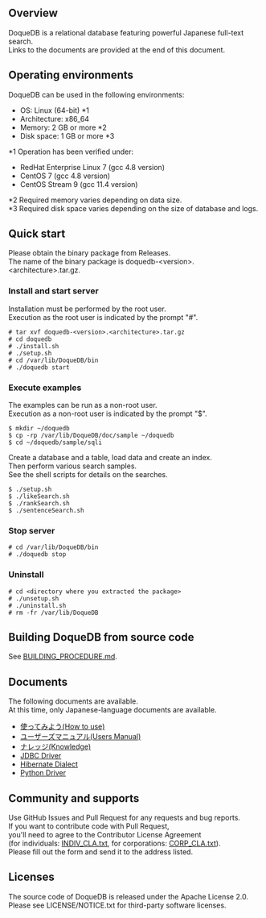 ## Overview

DoqueDB is a relational database featuring powerful Japanese full-text search.  
Links to the documents are provided at the end of this document.

## Operating environments

DoqueDB can be used in the following environments:
  - OS: Linux (64-bit) \*1
  - Architecture: x86\_64
  - Memory: 2 GB or more \*2
  - Disk space: 1 GB or more \*3

\*1 Operation has been verified under:
  - RedHat Enterprise Linux 7 (gcc 4.8 version)
  - CentOS 7 (gcc 4.8 version)
  - CentOS Stream 9 (gcc 11.4 version)

\*2 Required memory varies depending on data size.  
\*3 Required disk space varies depending on the size of database and logs.

## Quick start

Please obtain the binary package from Releases.  
The name of the binary package is doquedb-\<version\>.\<architecture\>.tar.gz.

### Install and start server

Installation must be performed by the root user.  
Execution as the root user is indicated by the prompt "#".
```
# tar xvf doquedb-<version>.<architecture>.tar.gz
# cd doquedb
# ./install.sh
# ./setup.sh
# cd /var/lib/DoqueDB/bin
# ./doquedb start
```

### Execute examples

The examples can be run as a non-root user.  
Execution as a non-root user is indicated by the prompt "$".
```
$ mkdir ~/doquedb
$ cp -rp /var/lib/DoqueDB/doc/sample ~/doquedb
$ cd ~/doquedb/sample/sqli
```
Create a database and a table, load data and create an index.  
Then perform various search samples.  
See the shell scripts for details on the searches.
```
$ ./setup.sh
$ ./likeSearch.sh
$ ./rankSearch.sh
$ ./sentenceSearch.sh
```

### Stop server

```
# cd /var/lib/DoqueDB/bin
# ./doquedb stop
```

### Uninstall

```
# cd <directory where you extracted the package>
# ./unsetup.sh
# ./uninstall.sh
# rm -fr /var/lib/DoqueDB
```

## Building DoqueDB from source code

See [BUILDING_PROCEDURE.md](./BUILDING_PROCEDURE.md).

## Documents

The following documents are available.  
At this time, only Japanese-language documents are available.
* [使ってみよう(How to use)](https://doquedb.github.io/doquedb/howtouse.html)
* [ユーザーズマニュアル(Users Manual)](https://doquedb.github.io/doquedb/users.html)
* [ナレッジ(Knowledge)](https://doquedb.github.io/doquedb/knowledge.html)
* [JDBC Driver](https://doquedb.github.io/doquedb-javadoc/javadoc/index.html)
* [Hibernate Dialect](https://doquedb.github.io/doquedb-javadoc/dialect/index.html)
* [Python Driver](https://doquedb.github.io/doquedb-pythondoc/pythondoc/index.html)

## Community and supports

Use GitHub Issues and Pull Request for any requests and bug reports.  
If you want to contribute code with Pull Request,  
you'll need to agree to the Contributor License Agreement  
(for individuals: [INDIV\_CLA.txt](./INDIV_CLA.txt), for corporations: [CORP\_CLA.txt](./CORP_CLA.txt)).  
Please fill out the form and send it to the address listed.

## Licenses

The source code of DoqueDB is released under the Apache License 2.0.  
Please see LICENSE/NOTICE.txt for third-party software licenses.
